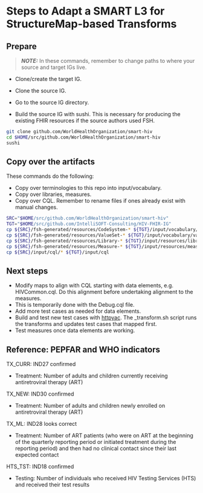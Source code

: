 # Steps to Adapt a SMART L3 for StructureMap-based Transforms

## Prepare

> **_NOTE:_** In these commands, remember to change paths to where your source and target IGs live.

* Clone/create the target IG.
* Clone the source IG.

* Go to the source IG directory.
* Build the source IG with sushi. This is necessary for producing the existing FHIR resources if the source authors used FSH.
```bash
git clone github.com/WorldHealthOrganization/smart-hiv
cd $HOME/src/github.com/WorldHealthOrganization/smart-hiv
sushi
```

## Copy over the artifacts

These commands do the following:
* Copy over terminologies to this repo into input/vocabulary.
* Copy over libraries, measures.
* Copy over CQL. Remember to rename files if ones already exist with manual changes.

```bash
SRC="$HOME/src/github.com/WorldHealthOrganization/smart-hiv"
TGT="$HOME/src/github.com/IntelliSOFT-Consulting/HIV-FHIR-IG"
cp ${SRC}/fsh-generated/resources/CodeSystem-* ${TGT}/input/vocabulary/codesystem/external
cp ${SRC}/fsh-generated/resources/ValueSet-* ${TGT}/input/vocabulary/valueset/external
cp ${SRC}/fsh-generated/resources/Library-* ${TGT}/input/resources/library
cp ${SRC}/fsh-generated/resources/Measure-* ${TGT}/input/resources/measure
cp ${SRC}/input/cql/* ${TGT}/input/cql
```


## Next steps

* Modify maps to align with CQL starting with data elements, e.g. HIVCommon.cql. Do this alignment before undertaking alignment to the measures.
* This is temporarily done with the Debug.cql file.
* Add more test cases as needed for data elements.
* Build and test new test cases with [httpyac](https://httpyac.github.io/guide/installation_cli.html). The _transform.sh script runs the transforms and updates test cases that mapped first. 
* Test measures once data elements are working.


## Reference: PEPFAR and WHO indicators

TX_CURR: IND27 confirmed
* Treatment: Number of adults and children currently receiving antiretroviral therapy (ART)

TX_NEW: IND30 confirmed
* Treatment:	Number of adults and children newly enrolled on antiretroviral therapy (ART)

TX_ML: IND28 looks correct
* Treatment: Number of ART patients (who were on ART at the beginning of the quarterly reporting period or initiated treatment during the reporting period) and then had no clinical contact since their last expected contact	


HTS_TST: IND18 confirmed
* Testing: Number of individuals who received HIV Testing Services (HTS) and received their test results	